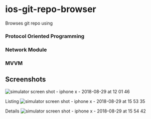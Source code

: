 # ios-git-repo-browser
Browses git repo using

### Protocol Oriented Programming
### Network Module
### MVVM

## Screenshots

![simulator screen shot - iphone x - 2018-08-29 at 12 01 46](https://user-images.githubusercontent.com/4557961/44769858-94c7fd00-ab83-11e8-9c27-e83529bf090e.png)

Listing
![simulator screen shot - iphone x - 2018-08-29 at 15 53 35](https://user-images.githubusercontent.com/4557961/44782126-cbae0b00-aba3-11e8-9234-89751a8428ad.png)

Details
![simulator screen shot - iphone x - 2018-08-29 at 15 54 42](https://user-images.githubusercontent.com/4557961/44782155-e84a4300-aba3-11e8-93b3-317720da6e0c.png)
